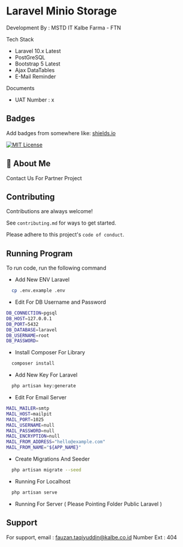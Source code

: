 # Laravel Minio Storage

Development By : MSTD IT Kalbe Farma - FTN

Tech Stack

- Laravel 10.x Latest
- PostGreSQL
- Bootstrap 5 Latest
- Ajax DataTables
- E-Mail Reminder

Documents

- UAT Number : x

## Badges

Add badges from somewhere like: [shields.io](https://shields.io/)

[![MIT License](https://img.shields.io/badge/License-MIT-green.svg)](https://choosealicense.com/licenses/mit/)

## 🚀 About Me

Contact Us For Partner Project

## Contributing

Contributions are always welcome!

See `contributing.md` for ways to get started.

Please adhere to this project's `code of conduct`.

## Running Program

To run code, run the following command

- Add New ENV Laravel

```bash
  cp .env.example .env
```

- Edit For DB Username and Password

```bash
DB_CONNECTION=pgsql
DB_HOST=127.0.0.1
DB_PORT=5432
DB_DATABASE=laravel
DB_USERNAME=root
DB_PASSWORD=
```

- Install Composer For Library

```bash
  composer install
```

- Add New Key For Laravel

```bash
  php artisan key:generate
```

- Edit For Email Server

```bash
MAIL_MAILER=smtp
MAIL_HOST=mailpit
MAIL_PORT=1025
MAIL_USERNAME=null
MAIL_PASSWORD=null
MAIL_ENCRYPTION=null
MAIL_FROM_ADDRESS="hello@example.com"
MAIL_FROM_NAME="${APP_NAME}"
```

- Create Migrations And Seeder

```bash
  php artisan migrate --seed
```

- Running For Localhost

```bash
  php artisan serve
```

- Running For Server ( Please Pointing Folder Public Laravel )

## Support

For support,
email : fauzan.taqiyuddin@kalbe.co.id
Number Ext : 404
